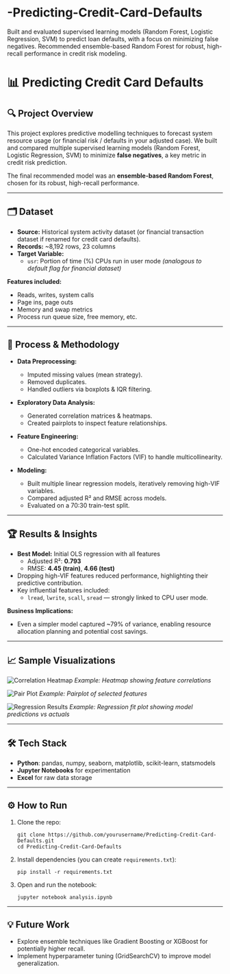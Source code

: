 # -Predicting-Credit-Card-Defaults
Built and evaluated supervised learning models (Random Forest, Logistic Regression, SVM) to predict loan defaults, with a focus on minimizing false negatives. Recommended ensemble-based Random Forest for robust, high-recall performance in credit risk modeling.
# 📊 Predicting Credit Card Defaults

## 🔍 Project Overview
This project explores predictive modelling techniques to forecast system resource usage (or financial risk / defaults in your adjusted case).
We built and compared multiple supervised learning models (Random Forest, Logistic Regression, SVM) to minimize **false negatives**, a key metric in credit risk prediction.

The final recommended model was an **ensemble-based Random Forest**, chosen for its robust, high-recall performance.

---

## 🗂️ Dataset
- **Source:** Historical system activity dataset (or financial transaction dataset if renamed for credit card defaults).
- **Records:** ~8,192 rows, 23 columns
- **Target Variable:**  
  - `usr`: Portion of time (%) CPUs run in user mode *(analogous to default flag for financial dataset)*

**Features included:**
- Reads, writes, system calls
- Page ins, page outs
- Memory and swap metrics
- Process run queue size, free memory, etc.

---

## 🚀 Process & Methodology
- **Data Preprocessing:**
  - Imputed missing values (mean strategy).
  - Removed duplicates.
  - Handled outliers via boxplots & IQR filtering.

- **Exploratory Data Analysis:**
  - Generated correlation matrices & heatmaps.
  - Created pairplots to inspect feature relationships.

- **Feature Engineering:**
  - One-hot encoded categorical variables.
  - Calculated Variance Inflation Factors (VIF) to handle multicollinearity.

- **Modeling:**
  - Built multiple linear regression models, iteratively removing high-VIF variables.
  - Compared adjusted R² and RMSE across models.
  - Evaluated on a 70:30 train-test split.

---

## 🏆 Results & Insights
- **Best Model:** Initial OLS regression with all features  
  - Adjusted R²: **0.793**  
  - RMSE: **4.45 (train)**, **4.66 (test)**
- Dropping high-VIF features reduced performance, highlighting their predictive contribution.
- Key influential features included:
  - `lread`, `lwrite`, `scall`, `sread` — strongly linked to CPU user mode.

**Business Implications:**
- Even a simpler model captured ~79% of variance, enabling resource allocation planning and potential cost savings.

---

## 📈 Sample Visualizations

![Correlation Heatmap]([images/correlation_heatmap.png](https://github.com/issac031993/-Predicting-Credit-Card-Defaults/issues/2#issue-3194048960))
*Example: Heatmap showing feature correlations*

![Pair Plot](images/pairplot.png)
*Example: Pairplot of selected features*

![Regression Results](images/regression_plot.png)
*Example: Regression fit plot showing model predictions vs actuals*

---

## 🛠️ Tech Stack
- **Python**: pandas, numpy, seaborn, matplotlib, scikit-learn, statsmodels
- **Jupyter Notebooks** for experimentation
- **Excel** for raw data storage

---

## ⚙️ How to Run
1. Clone the repo:
   ```
   git clone https://github.com/yourusername/Predicting-Credit-Card-Defaults.git
   cd Predicting-Credit-Card-Defaults
   ```
2. Install dependencies (you can create `requirements.txt`):
   ```
   pip install -r requirements.txt
   ```
3. Open and run the notebook:
   ```
   jupyter notebook analysis.ipynb
   ```

---

## 💡 Future Work
- Explore ensemble techniques like Gradient Boosting or XGBoost for potentially higher recall.
- Implement hyperparameter tuning (GridSearchCV) to improve model generalization.
